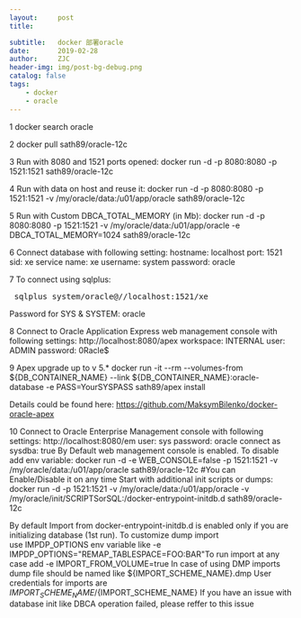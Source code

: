 ```yaml
---
layout:     post
title:      

subtitle:   docker 部署oracle
date:       2019-02-28
author:     ZJC
header-img: img/post-bg-debug.png
catalog: false
tags:
    - docker
    - oracle
---
```


1 docker search oracle

2 docker pull sath89/oracle-12c

3 Run with 8080 and 1521 ports opened:
docker run -d -p 8080:8080 -p 1521:1521 sath89/oracle-12c

4 Run with data on host and reuse it:
docker run -d -p 8080:8080 -p 1521:1521 -v /my/oracle/data:/u01/app/oracle sath89/oracle-12c

5 Run with Custom DBCA_TOTAL_MEMORY (in Mb):
docker run -d -p 8080:8080 -p 1521:1521 -v /my/oracle/data:/u01/app/oracle -e DBCA_TOTAL_MEMORY=1024 sath89/oracle-12c

6 Connect database with following setting:
hostname: localhost
port: 1521
sid: xe
service name: xe
username: system
password: oracle

7 To connect using sqlplus:
<pre> sqlplus system/oracle@//localhost:1521/xe </pre>
Password for SYS & SYSTEM:
oracle

8 Connect to Oracle Application Express web management console with following settings:
http://localhost:8080/apex
workspace: INTERNAL
user: ADMIN
password: 0Racle$

9 Apex upgrade up to v 5.*
docker run -it --rm --volumes-from ${DB_CONTAINER_NAME} --link ${DB_CONTAINER_NAME}:oracle-database -e PASS=YourSYSPASS sath89/apex install

Details could be found here: https://github.com/MaksymBilenko/docker-oracle-apex

10 Connect to Oracle Enterprise Management console with following settings:
http://localhost:8080/em
user: sys
password: oracle
connect as sysdba: true
By Default web management console is enabled. To disable add env variable:
docker run -d -e WEB_CONSOLE=false -p 1521:1521 -v /my/oracle/data:/u01/app/oracle sath89/oracle-12c
#You can Enable/Disable it on any time
Start with additional init scripts or dumps:
docker run -d -p 1521:1521 -v /my/oracle/data:/u01/app/oracle -v /my/oracle/init/SCRIPTSorSQL:/docker-entrypoint-initdb.d sath89/oracle-12c

By default Import from docker-entrypoint-initdb.d is enabled only if you are initializing database (1st run).
To customize dump import use IMPDP_OPTIONS env variable like -e IMPDP_OPTIONS="REMAP_TABLESPACE=FOO:BAR"To run import at any case add -e IMPORT_FROM_VOLUME=true
In case of using DMP imports dump file should be named like ${IMPORT_SCHEME_NAME}.dmp
User credentials for imports are ${IMPORT_SCHEME_NAME}/${IMPORT_SCHEME_NAME}
If you have an issue with database init like DBCA operation failed, please reffer to this issue
